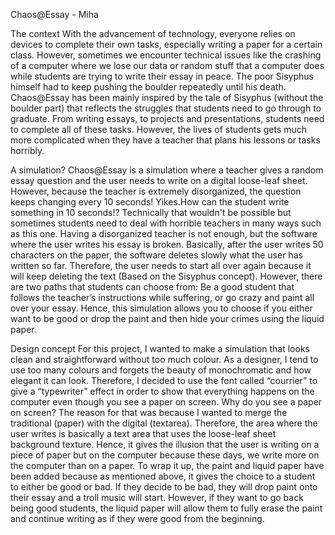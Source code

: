Chaos@Essay - Miha

The context
With the advancement of technology, everyone relies on devices to complete their own tasks, especially writing a paper for a certain class. However, sometimes we encounter technical issues like the crashing of a computer where we lose our data or random stuff that a computer does while students are trying to write their essay in peace. The poor Sisyphus himself had to keep pushing the boulder repeatedly until his death. Chaos@Essay has been mainly inspired by the tale of Sisyphus (without the boulder part) that reflects the struggles that students need to go through to graduate. From writing essays, to projects and presentations, students need to complete all of these tasks. However, the lives of students gets much more complicated when they have a teacher that plans his lessons or tasks horribly.

A simulation?
Chaos@Essay is a simulation where a teacher gives a random essay question and the user needs to write on a digital loose-leaf sheet. However, because the teacher is extremely disorganized, the question keeps changing every 10 seconds! Yikes.How can the student write something in 10 seconds!? Technically that wouldn't be possible but sometimes students need to deal with horrible teachers in many ways such as this one. Having a disorganized teacher is not enough, but the software where the user writes his essay is broken. Basically, after the user writes 50 characters on the paper, the software deletes slowly what the user has written so far. Therefore, the user needs to start all over again because it will keep deleting the text (Based on the Sisyphus concept). However, there are two paths that students can choose from: Be a good student that follows the teacher’s instructions while suffering, or go crazy and paint all over your essay. Hence, this simulation allows you to choose if you either want to be good or drop the paint and then hide your crimes using the liquid paper.

Design concept
For this project, I wanted to make a simulation that looks clean and straightforward without too much colour. As a designer, I tend to use too many colours and forgets the beauty of monochromatic and how elegant it can look. Therefore, I decided to use the font called “courrier” to give a “typewriter” effect in order to show that everything happens on the computer even though you see a paper on screen. Why do you see a paper on screen? The reason for that was because I wanted to merge the traditional (paper) with the digital (textarea). Therefore, the area where the user writes is basically a text area that uses the loose-leaf sheet background texture. Hence, it gives the illusion that the user is writing on a piece of paper but on the computer because these days, we write more on the computer than on a paper. To wrap it up, the paint and liquid paper have been added because as mentioned above, it gives the choice to a student to either be good or bad. If they decide to be bad, they will drop paint onto their essay and a troll music will start. However, if they want to go back being good students, the liquid paper will allow them to fully erase the paint and continue writing as if they were good from the beginning.
